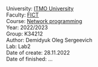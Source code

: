 University: [ITMO University](https://itmo.ru/ru/)  
Faculty: [FICT](https://fict.itmo.ru)    
Course: [Network programming](https://github.com/itmo-ict-faculty/network-programming)    
Year: 2022/2023  
Group: K34212  
Author: Demidyuk Oleg Sergeevich  
Lab: Lab2  
Date of create: 28.11.2022  
Date of finished: ... 
